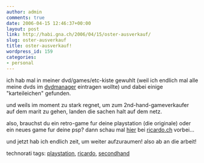 ```yaml
---
author: admin
comments: true
date: 2006-04-15 12:46:37+00:00
layout: post
link: http://habi.gna.ch/2006/04/15/oster-ausverkauf/
slug: oster-ausverkauf
title: oster-ausverkauf!
wordpress_id: 159
categories:
- personal
---
```



ich hab mal in meiner dvd/games/etc-kiste gewuhlt (weil ich endlich mal alle meine dvds im [dvdmanager](http://dvdmanager.free.fr/) eintragen wollte) und dabei einige "karteileichen" gefunden.
  
und weils im moment zu stark regnet, um zum 2nd-hand-gameverkaufer auf dem marit zu gehen, landen die sachen halt auf dem netz.
  
also, brauchst du ein retro-game fur deine playstation (die originale) oder ein neues game fur deine psp? dann schau mal [hier](http://www.ricardo.ch/cgi-bin/auk?lng=de;cmd=mpg;usr=Sxe;usrid=210099143) bei [ricardo.ch](http://www.ricardo.ch/) vorbei...



und jetzt hab ich endlich zeit, um weiter aufzuraumen! also ab an die arbeit!





technorati tags: [playstation](http://www.technorati.com/tag/playstation), [ricardo](http://www.technorati.com/tag/ricardo), [secondhand](http://www.technorati.com/tag/secondhand)
